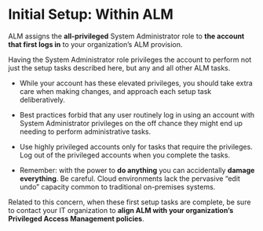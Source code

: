﻿[title]: # (Initial Setup: Within ALM)
[tags]: # (Account Lifecycle Manager,ALM,)
[priority]: # (5300)

# Initial Setup: Within ALM

ALM assigns the **all-privileged** System Administrator role to **the account that first logs in** to your organization’s ALM provision.

Having the System Administrator role privileges the account to perform not just the setup tasks described here, but any and all other ALM tasks.

* While your account has these elevated privileges, you should take extra care when making changes, and approach each setup task deliberatively.

* Best practices forbid that any user routinely log in using an account with System Administrator privileges on the off chance they might end up needing to perform administrative tasks.

* Use highly privileged accounts only for tasks that require the privileges. Log out of the privileged accounts when you complete the tasks.

* Remember: with the power to **do anything** you can accidentally **damage everything**. Be careful. Cloud environments lack the pervasive “edit undo” capacity common to traditional on-premises systems.

Related to this concern, when these first setup tasks are complete, be sure to contact your IT organization to **align ALM with your organization’s Privileged Access Management policies**.
